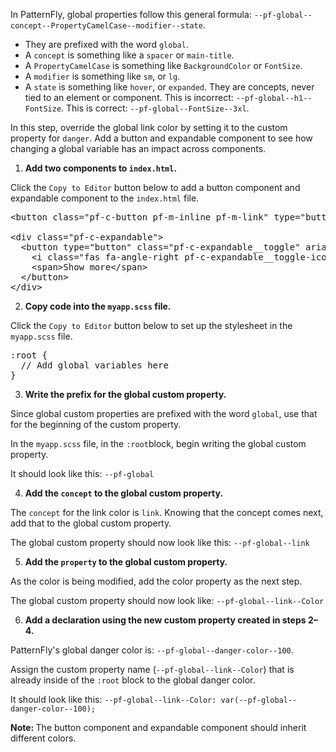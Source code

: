 In PatternFly, global properties follow this general formula: `--pf-global--concept--PropertyCamelCase--modifier--state`.
 * They are prefixed with the word `global`.
 * A `concept` is something like a `spacer` or `main-title`.
 * A `PropertyCamelCase` is something like `BackgroundColor` or `FontSize`.
 * A `modifier` is something like `sm`, or `lg`.
 * A `state` is something like `hover`, or `expanded`. They are concepts, never tied to an element or component. This is incorrect: `--pf-global--h1--FontSize`. This is correct: `--pf-global--FontSize--3xl`.

In this step, override the global link color by setting it to the custom property for `danger`. Add a button and expandable component to see how changing a global variable has an impact across components.

1) <strong>Add two components to `index.html`.</strong>

Click the `Copy to Editor` button below to add a button component and expandable component to the `index.html` file.

<pre class="file" data-filename="index.html" data-target="replace">
&lt;button class=&quot;pf-c-button pf-m-inline pf-m-link&quot; type=&quot;button&quot;&gt;Inline link&lt;/button&gt;

&lt;div class=&quot;pf-c-expandable&quot;&gt;
  &lt;button type=&quot;button&quot; class=&quot;pf-c-expandable__toggle&quot; aria-expanded=&quot;false&quot;&gt;
    &lt;i class=&quot;fas fa-angle-right pf-c-expandable__toggle-icon&quot; aria-hidden=&quot;true&quot;&gt;&lt;/i&gt;
    &lt;span&gt;Show more&lt;/span&gt;
  &lt;/button&gt;
&lt;/div&gt;
</pre>

2) <strong>Copy code into the `myapp.scss` file.</strong>

Click the `Copy to Editor` button below to set up the stylesheet in the `myapp.scss` file.

<pre class="file" data-filename="myapp.scss" data-target="replace">
:root {
  // Add global variables here
}
</pre>

3) <strong>Write the prefix for the global custom property.</strong>

Since global custom properties are prefixed with the word `global`, use that for the beginning of the custom property.

In the `myapp.scss` file, in the `:root`block, begin writing the global custom property.

It should look like this: `--pf-global`

4) <strong>Add the `concept` to the global custom property.</strong>

The `concept` for the link color is `link`. Knowing that the concept comes next, add that to the global custom property.

The global custom property should now look like this: `--pf-global--link`

5) <strong>Add the `property` to the global custom property.</strong>

As the color is being modified, add the color property as the next step.

The global custom property should now look like: `--pf-global--link--Color`

6) <strong>Add a declaration using the new custom property created in steps 2–4.</strong>

PatternFly's global danger color is: `--pf-global--danger-color--100`.

Assign the custom property name (`--pf-global--link--Color`) that is already inside of the `:root` block to the global danger color.

It should look like this:
`--pf-global--link--Color: var(--pf-global--danger-color--100);`

<strong>Note: </strong> The button component and expandable component should inherit different colors.